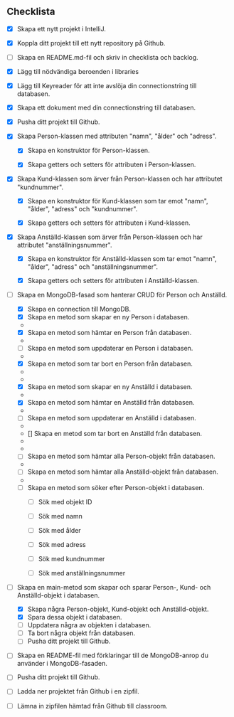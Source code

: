 ## Checklista
+ [x] Skapa ett nytt projekt i IntelliJ.
+ [x] Koppla ditt projekt till ett nytt repository på Github.
+ [ ] Skapa en README.md-fil och skriv in checklista och backlog.
+ [x] Lägg till nödvändiga beroenden i libraries
+ [x] Lägg till Keyreader för att inte avslöja din connectionstring till databasen.
+ [x] Skapa ett dokument med din connectionstring till databasen.
+ [x] Pusha ditt projekt till Github.

+ [x] Skapa Person-klassen med attributen "namn", "ålder" och "adress".
    + [x] Skapa en konstruktor för Person-klassen.
    + [x] Skapa getters och setters för attributen i Person-klassen.



+ [x] Skapa Kund-klassen som ärver från Person-klassen och har attributet "kundnummer".
    + [x] Skapa en konstruktor för Kund-klassen som tar emot "namn", "ålder", "adress" och "kundnummer".
    + [x] Skapa getters och setters för attributen i Kund-klassen.



+ [x] Skapa Anställd-klassen som ärver från Person-klassen och har attributet "anställningsnummer".
    + [x] Skapa en konstruktor för Anställd-klassen som tar emot "namn", "ålder", "adress" och "anställningsnummer".
    + [x] Skapa getters och setters för attributen i Anställd-klassen.



+ [ ] Skapa en MongoDB-fasad som hanterar CRUD för Person och Anställd.
    + [x] Skapa en connection till MongoDB.
    + [x] Skapa en metod som skapar en ny Person i databasen.
    + 
    + [x] Skapa en metod som hämtar en Person från databasen.
    + 
    + [ ] Skapa en metod som uppdaterar en Person i databasen.
    +
    + [x] Skapa en metod som tar bort en Person från databasen.
    + 
    + 
    + [x] Skapa en metod som skapar en ny Anställd i databasen.
    + 
    + [x] Skapa en metod som hämtar en Anställd från databasen.
    +
    + [ ] Skapa en metod som uppdaterar en Anställd i databasen.
    + 
    + [] Skapa en metod som tar bort en Anställd från databasen.
    + 
    + 
    + [ ] Skapa en metod som hämtar alla Person-objekt från databasen.
    + 
    + [ ] Skapa en metod som hämtar alla Anställd-objekt från databasen.
    + 
    + [ ] Skapa en metod som söker efter Person-objekt i databasen.
        + [ ] Sök med objekt ID

        + [ ] Sök med namn
      
        + [ ] Sök med ålder 
        
        + [ ] Sök med adress
       
        + [ ] Sök med kundnummer
      
        + [ ] Sök med anställningsnummer

+ [ ] Skapa en main-metod som skapar och sparar Person-, Kund- och Anställd-objekt i databasen.
    + [x] Skapa några Person-objekt, Kund-objekt och Anställd-objekt.
    + [x] Spara dessa objekt i databasen.
    + [ ] Uppdatera några av objekten i databasen.
    + [ ] Ta bort några objekt från databasen.
    + [ ] Pusha ditt projekt till Github.
    
+ [ ] Skapa en README-fil med förklaringar till de MongoDB-anrop du använder i MongoDB-fasaden.
+ [ ] Pusha ditt projekt till Github.

+ [ ] Ladda ner projektet från Github i en zipfil.
+ [ ] Lämna in zipfilen hämtad från Github till classroom.
